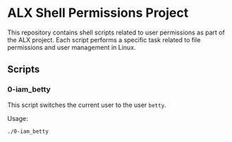 # ALX Shell Permissions Project

This repository contains shell scripts related to user permissions as part of the ALX project. Each script performs a specific task related to file permissions and user management in Linux.

## Scripts

### 0-iam_betty
This script switches the current user to the user `betty`.

Usage:
```bash
./0-iam_betty
